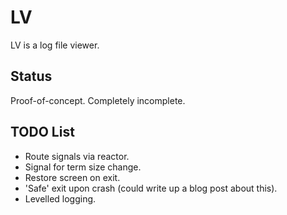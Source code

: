 # LV

LV is a log file viewer.

## Status

Proof-of-concept. Completely incomplete.

## TODO List

* Route signals via reactor.
* Signal for term size change.
* Restore screen on exit.
* 'Safe' exit upon crash (could write up a blog post about this).
* Levelled logging.
